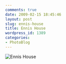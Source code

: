 ```yaml
---
comments: true
date: 2009-02-15 18:45:46
layout: post
slug: ennis-house
title: Ennis House
wordpress_id: 1389
categories:
- PhotoBlog
---
```


![Ennis House](http://ryanfitzer.com/main/wp-content/uploads/2009/02/ennis-house.jpg)
